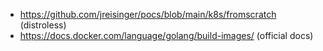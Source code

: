* https://github.com/jreisinger/pocs/blob/main/k8s/fromscratch (distroless)
* https://docs.docker.com/language/golang/build-images/ (official docs)
